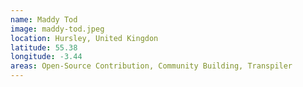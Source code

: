 ```yaml
---
name: Maddy Tod
image: maddy-tod.jpeg
location: Hursley, United Kingdon
latitude: 55.38
longitude: -3.44 
areas: Open-Source Contribution, Community Building, Transpiler
---
```

